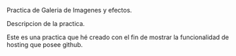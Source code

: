 Practica de Galeria de Imagenes y efectos.

Descripcion de la practica.

Este es una practica que hé creado con el fin de mostrar la funcionalidad de hosting que posee github.

